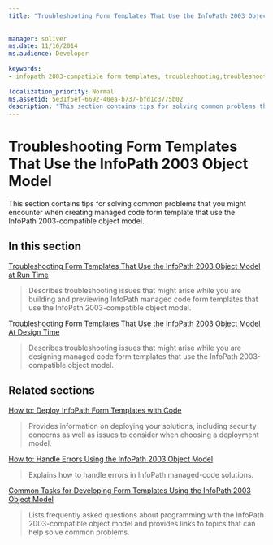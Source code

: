 ```yaml
---
title: "Troubleshooting Form Templates That Use the InfoPath 2003 Object Model"
 
 
manager: soliver
ms.date: 11/16/2014
ms.audience: Developer
 
keywords:
- infopath 2003-compatible form templates, troubleshooting,troubleshooting form templates [InfoPath 2007],form templates [InfoPath 2007], troubleshooting,troubleshooting [InfoPath 2007], InfoPath 2003-compatible form templates
 
localization_priority: Normal
ms.assetid: 5e31f5ef-6692-40ea-b737-bfd1c3775b02
description: "This section contains tips for solving common problems that you might encounter when creating managed code form template that use the InfoPath 2003-compatible object model."
---
```


# Troubleshooting Form Templates That Use the InfoPath 2003 Object Model

This section contains tips for solving common problems that you might encounter when creating managed code form template that use the InfoPath 2003-compatible object model.
  
## In this section

[Troubleshooting Form Templates That Use the InfoPath 2003 Object Model at Run Time](troubleshooting-form-templates-that-use-the-infopath-2003-object-model-at-run-ti.md)
  
> Describes troubleshooting issues that might arise while you are building and previewing InfoPath managed code form templates that use the InfoPath 2003-compatible object model.
    
[Troubleshooting Form Templates That Use the InfoPath 2003 Object Model At Design Time](troubleshooting-form-templates-that-use-the-infopath-2003-object-model-at-design.md)
  
> Describes troubleshooting issues that might arise while you are designing managed code form templates that use the InfoPath 2003-compatible object model.
    
## Related sections

[How to: Deploy InfoPath Form Templates with Code](how-to-deploy-infopath-form-templates-with-code.md)
  
> Provides information on deploying your solutions, including security concerns as well as issues to consider when choosing a deployment model.
    
[How to: Handle Errors Using the InfoPath 2003 Object Model](how-to-handle-errors-using-the-infopath-2003-object-model.md)
  
> Explains how to handle errors in InfoPath managed-code solutions.
    
[Common Tasks for Developing Form Templates Using the InfoPath 2003 Object Model](common-tasks-for-developing-form-templates-using-the-infopath-2003-object-model.md)
  
> Lists frequently asked questions about programming with the InfoPath 2003-compatible object model and provides links to topics that can help solve common problems.
    

